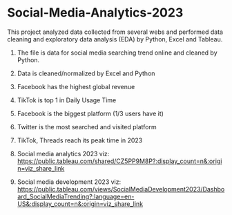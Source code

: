 # Social-Media-Analytics-2023
This project analyzed data collected from several webs and performed data cleaning and exploratory data analysis (EDA) by Python, Excel and Tableau.

1. The file is data for social media searching trend online and cleaned by Python.
2. Data is cleaned/normalized by Excel and Python
3. Facebook has the highest global revenue
4. TikTok is top 1 in Daily Usage Time
5. Facebook is the biggest platform (1/3 users have it)
6. Twitter is the most searched and visited platform
7. TikTok, Threads reach its peak time in 2023
   
8. Social media analytics 2023 viz: https://public.tableau.com/shared/CZ5PP9M8P?:display_count=n&:origin=viz_share_link
9. Social media development 2023 viz: https://public.tableau.com/views/SocialMediaDevelopment2023/Dashboard_SocialMediaTrending?:language=en-US&:display_count=n&:origin=viz_share_link
